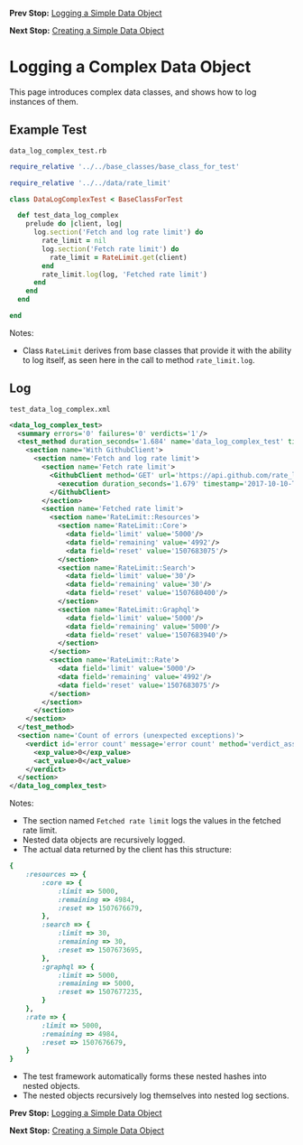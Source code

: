 <!--- GENERATED FILE, DO NOT EDIT --->
**Prev Stop:** [Logging a Simple Data Object](./DataLogSimple.md)

**Next Stop:** [Creating a Simple Data Object](./DataNewSimple.md)


# Logging a Complex Data Object

This page introduces complex data classes, and shows how to log instances of them.

## Example Test

<code>data_log_complex_test.rb</code>
```ruby
require_relative '../../base_classes/base_class_for_test'

require_relative '../../data/rate_limit'

class DataLogComplexTest < BaseClassForTest

  def test_data_log_complex
    prelude do |client, log|
      log.section('Fetch and log rate limit') do
        rate_limit = nil
        log.section('Fetch rate limit') do
          rate_limit = RateLimit.get(client)
        end
        rate_limit.log(log, 'Fetched rate limit')
      end
    end
  end

end

```

Notes:

- Class `RateLimit` derives from base classes that provide it with the ability to log itself, as seen here in the call to method `rate_limit.log`.
## Log

<code>test_data_log_complex.xml</code>
```xml
<data_log_complex_test>
  <summary errors='0' failures='0' verdicts='1'/>
  <test_method duration_seconds='1.684' name='data_log_complex_test' timestamp='2017-10-10-Tue-19.05.27.263'>
    <section name='With GithubClient'>
      <section name='Fetch and log rate limit'>
        <section name='Fetch rate limit'>
          <GithubClient method='GET' url='https://api.github.com/rate_limit'>
            <execution duration_seconds='1.679' timestamp='2017-10-10-Tue-19.05.27.263'/>
          </GithubClient>
        </section>
        <section name='Fetched rate limit'>
          <section name='RateLimit::Resources'>
            <section name='RateLimit::Core'>
              <data field='limit' value='5000'/>
              <data field='remaining' value='4992'/>
              <data field='reset' value='1507683075'/>
            </section>
            <section name='RateLimit::Search'>
              <data field='limit' value='30'/>
              <data field='remaining' value='30'/>
              <data field='reset' value='1507680400'/>
            </section>
            <section name='RateLimit::Graphql'>
              <data field='limit' value='5000'/>
              <data field='remaining' value='5000'/>
              <data field='reset' value='1507683940'/>
            </section>
          </section>
          <section name='RateLimit::Rate'>
            <data field='limit' value='5000'/>
            <data field='remaining' value='4992'/>
            <data field='reset' value='1507683075'/>
          </section>
        </section>
      </section>
    </section>
  </test_method>
  <section name='Count of errors (unexpected exceptions)'>
    <verdict id='error count' message='error count' method='verdict_assert_equal?' outcome='passed' volatile='true'>
      <exp_value>0</exp_value>
      <act_value>0</act_value>
    </verdict>
  </section>
</data_log_complex_test>
```

Notes:

- The section named `Fetched rate limit` logs the values in the fetched rate limit.
- Nested data objects are recursively logged.
- The actual data returned by the client has this structure:

```ruby
{
    :resources => {
        :core => {
            :limit => 5000,
            :remaining => 4984,
            :reset => 1507676679,
        },
        :search => {
            :limit => 30,
            :remaining => 30,
            :reset => 1507673695,
        },
        :graphql => {
            :limit => 5000,
            :remaining => 5000,
            :reset => 1507677235,
        }
    },
    :rate => {
        :limit => 5000,
        :remaining => 4984,
        :reset => 1507676679,
    }
}
```
- The test framework automatically forms these nested hashes into nested objects.
- The nested objects recursively log themselves into nested log sections.

**Prev Stop:** [Logging a Simple Data Object](./DataLogSimple.md)

**Next Stop:** [Creating a Simple Data Object](./DataNewSimple.md)

